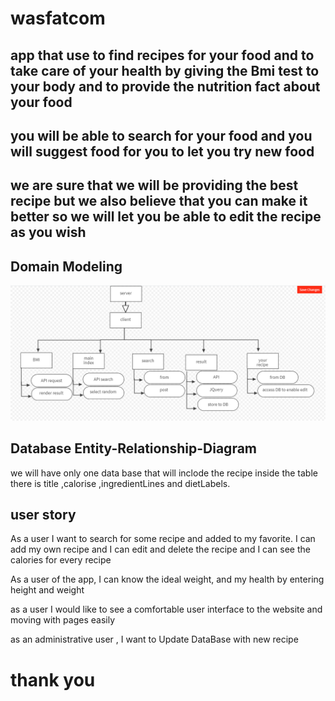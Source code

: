 # wasfatcom

## app that use to find recipes for your food and to take care of your health by giving the Bmi test to your body and to provide the nutrition fact about your food 

## you will be able to search for your food and you will suggest food for you to let you try new food 

## we are sure that we will be providing the best recipe but we also believe that you can make it better so we will let you be able to edit the recipe as you wish 

## Domain Modeling

![Domain Modeling](AhmadKmal1.PNG)

## Database Entity-Relationship-Diagram

we will have only one data base that will inclode the recipe 
inside the table there is title ,calorise ,ingredientLines and dietLabels.

## user story

As a user I want to search for some recipe and added to my favorite. I can add my own recipe and I can edit and delete the recipe and I can see the calories for every recipe

As a user of the app, I can know the ideal weight, and my health by entering height and weight

as a user I would like to see a comfortable user interface to the website and moving with pages easily

as an administrative user , I want to Update DataBase with new recipe

# thank you
